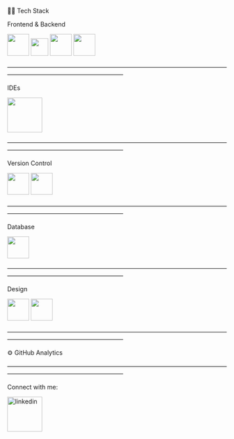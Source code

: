👩‍💻  Tech Stack

Frontend & Backend


<img src="https://cdn.jsdelivr.net/gh/devicons/devicon/icons/css3/css3-original-wordmark.svg" width="50" height="50"/> <img src="https://cdn.jsdelivr.net/gh/devicons/devicon/icons/javascript/javascript-original.svg" width="40" height="40" /> <img src="https://cdn.jsdelivr.net/gh/devicons/devicon/icons/html5/html5-plain-wordmark.svg"  width="50" height="50"  /> <img src="https://cdn.jsdelivr.net/gh/devicons/devicon/icons/java/java-plain-wordmark.svg" width="50" height="50" />

―――――――――――――――――――――――――――――――――――――――――――――――――――――――
  
IDEs

<img src="https://cdn.jsdelivr.net/gh/devicons/devicon/icons/visualstudio/visualstudio-plain-wordmark.svg" width="80" height="80" />


―――――――――――――――――――――――――――――――――――――――――――――――――――――――

Version Control

<img src="https://cdn.jsdelivr.net/gh/devicons/devicon/icons/git/git-original-wordmark.svg" width="50" height="50" /> <img src="https://cdn.jsdelivr.net/gh/devicons/devicon/icons/github/github-original-wordmark.svg" width="50" height="50" />

    

―――――――――――――――――――――――――――――――――――――――――――――――――――――――

Database

<img src="https://cdn.jsdelivr.net/gh/devicons/devicon/icons/mysql/mysql-original-wordmark.svg" width="50" height="50" />

―――――――――――――――――――――――――――――――――――――――――――――――――――――――

Design

<img src="https://cdn.jsdelivr.net/gh/devicons/devicon/icons/photoshop/photoshop-line.svg" width="50" height="50" /> <img src="https://cdn.jsdelivr.net/gh/devicons/devicon/icons/canva/canva-original.svg"  width="50" height="50" />


―――――――――――――――――――――――――――――――――――――――――――――――――――――――

⚙️  GitHub Analytics

―――――――――――――――――――――――――――――――――――――――――――――――――――――――

Connect with me:


<p align="left"> <a href="https://www.linkedin.com/in/agustina-fennema-/)" target="_blank"> <img src="https://cdn.jsdelivr.net/gh/devicons/devicon/icons/linkedin/linkedin-plain-wordmark.svg" alt="linkedin" width="80" height="80"/> <a </p>

